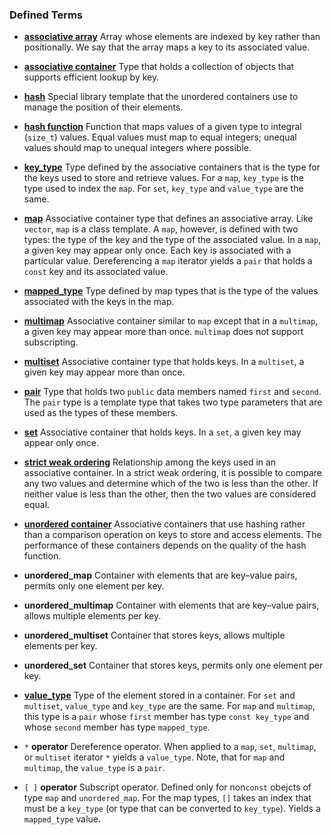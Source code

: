 <h3 id="filepos2890511">Defined Terms</h3><ul><li><p><a href="107-11.1._using_an_associative_container.html#filepos2725363" id="filepos2890650"><strong>associative array</strong></a> Array whose elements are indexed by key rather than positionally. We say that the array maps a key to its associated value.</p></li><li><p><a href="106-chapter_11._associative_containers.html#filepos2720464" id="filepos2890953"><strong>associative container</strong></a> Type that holds a collection of objects that supports efficient lookup by key.</p></li><li><p><a href="110-11.4._the_unordered_containers.html#filepos2880865" id="filepos2891215"><strong>hash</strong></a> Special library template that the unordered containers use to manage the position of their elements.</p></li><li><p><a href="110-11.4._the_unordered_containers.html#filepos2873173" id="filepos2891482"><strong>hash function</strong></a> Function that maps values of a given type to integral (<code>size_t</code>) values. Equal values must map to equal integers; unequal values should map to unequal integers where possible.</p></li><li><p><a href="109-11.3._operations_on_associative_containers.html#filepos2777414" id="filepos2891894"><strong>key_type</strong></a> Type defined by the associative containers that is the type for the keys used to store and retrieve values. For a <code>map</code>, <code>key_type</code> is the type used to index the <code>map</code>. For <code>set</code>, <code>key_type</code> and <code>value_type</code> are the same.</p></li><li><p><a href="106-chapter_11._associative_containers.html#filepos2720737" id="filepos2892652"><strong>map</strong></a> Associative container type that defines an associative array. Like <code>vector</code>, <code>map</code> is a class template. A <code>map</code>, however, is defined with two types: the type of the key and the type of the associated value. In a <code>map</code>, a given key may appear only once. Each key is associated with a particular value. Dereferencing a <code>map</code> iterator yields a <code>pair</code> that holds a <code>const</code> key and its associated value.</p></li><li><p><a id="filepos2893643"></a><a href="109-11.3._operations_on_associative_containers.html#filepos2780873" id="filepos2893651"><strong>mapped_type</strong></a> Type defined by map types that is the type of the values associated with the keys in the map.</p></li><li><p><a href="106-chapter_11._associative_containers.html#filepos2723503" id="filepos2893918"><strong>multimap</strong></a> Associative container similar to <code>map</code> except that in a <code>multimap</code>, a given key may appear more than once. <code>multimap</code> does not support subscripting.</p></li><li><p><a href="106-chapter_11._associative_containers.html#filepos2723860" id="filepos2894420"><strong>multiset</strong></a> Associative container type that holds keys. In a <code>multiset</code>, a given key may appear more than once.</p></li><li><p><a href="108-11.2._overview_of_the_associative_containers.html#filepos2764575" id="filepos2894751"><strong>pair</strong></a> Type that holds two <code>public</code> data members named <code>first</code> and <code>second</code>. The <code>pair</code> type is a template type that takes two type parameters that are used as the types of these members.</p></li><li><p><a href="106-chapter_11._associative_containers.html#filepos2720918" id="filepos2895342"><strong>set</strong></a> Associative container that holds keys. In a <code>set</code>, a given key may appear only once.</p></li><li><p><a href="108-11.2._overview_of_the_associative_containers.html#filepos2753964" id="filepos2895653"><strong>strict weak ordering</strong></a> Relationship among the keys used in an associative container. In a strict weak ordering, it is possible to compare any two values and determine which of the two is less than the other. If neither value is less than the other, then the two values are considered equal.</p></li><li><p><a href="110-11.4._the_unordered_containers.html#filepos2872982" id="filepos2896103"><strong>unordered container</strong></a> Associative containers that use hashing rather than a comparison operation on keys to store and access elements. The performance of these containers depends on the quality of the hash function.</p></li><li><p><strong>unordered_map</strong> Container with elements that are key–value pairs, permits only one element per key.</p></li><li><p><strong>unordered_multimap</strong> Container with elements that are key–value pairs, allows multiple elements per key.</p></li><li><p><strong>unordered_multiset</strong> Container that stores keys, allows multiple elements per key.</p></li><li><p><strong>unordered_set</strong> Container that stores keys, permits only one element per key.</p></li><li><p><a href="109-11.3._operations_on_associative_containers.html#filepos2777604" id="filepos2897344"><strong>value_type</strong></a> Type of the element stored in a container. For <code>set</code> and <code>multiset</code>, <code>value_type</code> and <code>key_type</code> are the same. For <code>map</code> and <code>multimap</code>, this type is a <code>pair</code> whose <code>first</code> member has type <code>const key_type</code> and whose <code>second</code> member has type <code>mapped_type</code>.</p></li><li><p><code>*</code>
<strong>operator</strong> Dereference operator. When applied to a <code>map</code>, <code>set</code>, <code>multimap</code>, or <code>multiset</code> iterator <code>*</code> yields a <code>value_type</code>. Note, that for <code>map</code> and <code>multimap</code>, the <code>value_type</code> is a <code>pair</code>.</p></li><li><p><code>[ ]</code>
<strong>operator</strong> Subscript operator. Defined only for non<code>const</code> obejcts of type <code>map</code> and <code>unordered_map</code>. For the map types, <code>[]</code> takes an index that must be a <code>key_type</code> (or type that can be converted to <code>key_type</code>). Yields a <code>mapped_type</code> value.</p></li>
 
</ul>
